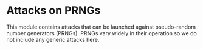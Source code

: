 # Attacks on PRNGs

This module contains attacks that can be launched against pseudo-random number generators (PRNGs).
PRNGs vary widely in their operation so we do not include any generic attacks here.